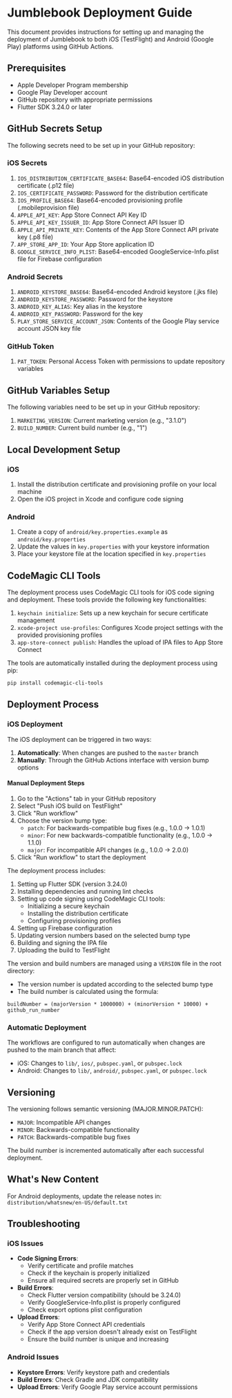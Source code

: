 # Jumblebook Deployment Guide

This document provides instructions for setting up and managing the deployment of Jumblebook to both iOS (TestFlight) and Android (Google Play) platforms using GitHub Actions.

## Prerequisites

- Apple Developer Program membership
- Google Play Developer account
- GitHub repository with appropriate permissions
- Flutter SDK 3.24.0 or later

## GitHub Secrets Setup

The following secrets need to be set up in your GitHub repository:

### iOS Secrets

1. `IOS_DISTRIBUTION_CERTIFICATE_BASE64`: Base64-encoded iOS distribution certificate (.p12 file)
2. `IOS_CERTIFICATE_PASSWORD`: Password for the distribution certificate
3. `IOS_PROFILE_BASE64`: Base64-encoded provisioning profile (.mobileprovision file)
4. `APPLE_API_KEY`: App Store Connect API Key ID
5. `APPLE_API_KEY_ISSUER_ID`: App Store Connect API Issuer ID
6. `APPLE_API_PRIVATE_KEY`: Contents of the App Store Connect API private key (.p8 file)
7. `APP_STORE_APP_ID`: Your App Store application ID
8. `GOOGLE_SERVICE_INFO_PLIST`: Base64-encoded GoogleService-Info.plist file for Firebase configuration

### Android Secrets

1. `ANDROID_KEYSTORE_BASE64`: Base64-encoded Android keystore (.jks file)
2. `ANDROID_KEYSTORE_PASSWORD`: Password for the keystore
3. `ANDROID_KEY_ALIAS`: Key alias in the keystore
4. `ANDROID_KEY_PASSWORD`: Password for the key
5. `PLAY_STORE_SERVICE_ACCOUNT_JSON`: Contents of the Google Play service account JSON key file

### GitHub Token

1. `PAT_TOKEN`: Personal Access Token with permissions to update repository variables

## GitHub Variables Setup

The following variables need to be set up in your GitHub repository:

1. `MARKETING_VERSION`: Current marketing version (e.g., "3.1.0")
2. `BUILD_NUMBER`: Current build number (e.g., "1")

## Local Development Setup

### iOS

1. Install the distribution certificate and provisioning profile on your local machine
2. Open the iOS project in Xcode and configure code signing

### Android

1. Create a copy of `android/key.properties.example` as `android/key.properties`
2. Update the values in `key.properties` with your keystore information
3. Place your keystore file at the location specified in `key.properties`

## CodeMagic CLI Tools

The deployment process uses CodeMagic CLI tools for iOS code signing and deployment. These tools provide the following key functionalities:

1. `keychain initialize`: Sets up a new keychain for secure certificate management
2. `xcode-project use-profiles`: Configures Xcode project settings with the provided provisioning profiles
3. `app-store-connect publish`: Handles the upload of IPA files to App Store Connect

The tools are automatically installed during the deployment process using pip:
```bash
pip install codemagic-cli-tools
```

## Deployment Process

### iOS Deployment

The iOS deployment can be triggered in two ways:

1. **Automatically**: When changes are pushed to the `master` branch
2. **Manually**: Through the GitHub Actions interface with version bump options

#### Manual Deployment Steps

1. Go to the "Actions" tab in your GitHub repository
2. Select "Push iOS build on TestFlight"
3. Click "Run workflow"
4. Choose the version bump type:
   - `patch`: For backwards-compatible bug fixes (e.g., 1.0.0 → 1.0.1)
   - `minor`: For new backwards-compatible functionality (e.g., 1.0.0 → 1.1.0)
   - `major`: For incompatible API changes (e.g., 1.0.0 → 2.0.0)
5. Click "Run workflow" to start the deployment

The deployment process includes:

1. Setting up Flutter SDK (version 3.24.0)
2. Installing dependencies and running lint checks
3. Setting up code signing using CodeMagic CLI tools:
   - Initializing a secure keychain
   - Installing the distribution certificate
   - Configuring provisioning profiles
4. Setting up Firebase configuration
5. Updating version numbers based on the selected bump type
6. Building and signing the IPA file
7. Uploading the build to TestFlight

The version and build numbers are managed using a `VERSION` file in the root directory:
- The version number is updated according to the selected bump type
- The build number is calculated using the formula:
```
buildNumber = (majorVersion * 1000000) + (minorVersion * 10000) + github_run_number
```

### Automatic Deployment

The workflows are configured to run automatically when changes are pushed to the main branch that affect:

- iOS: Changes to `lib/`, `ios/`, `pubspec.yaml`, or `pubspec.lock`
- Android: Changes to `lib/`, `android/`, `pubspec.yaml`, or `pubspec.lock`

## Versioning

The versioning follows semantic versioning (MAJOR.MINOR.PATCH):

- `MAJOR`: Incompatible API changes
- `MINOR`: Backwards-compatible functionality
- `PATCH`: Backwards-compatible bug fixes

The build number is incremented automatically after each successful deployment.

## What's New Content

For Android deployments, update the release notes in:
`distribution/whatsnew/en-US/default.txt`

## Troubleshooting

### iOS Issues

- **Code Signing Errors**: 
  - Verify certificate and profile matches
  - Check if the keychain is properly initialized
  - Ensure all required secrets are properly set in GitHub
- **Build Errors**: 
  - Check Flutter version compatibility (should be 3.24.0)
  - Verify GoogleService-Info.plist is properly configured
  - Check export options plist configuration
- **Upload Errors**: 
  - Verify App Store Connect API credentials
  - Check if the app version doesn't already exist on TestFlight
  - Ensure the build number is unique and increasing

### Android Issues

- **Keystore Errors**: Verify keystore path and credentials
- **Build Errors**: Check Gradle and JDK compatibility
- **Upload Errors**: Verify Google Play service account permissions 